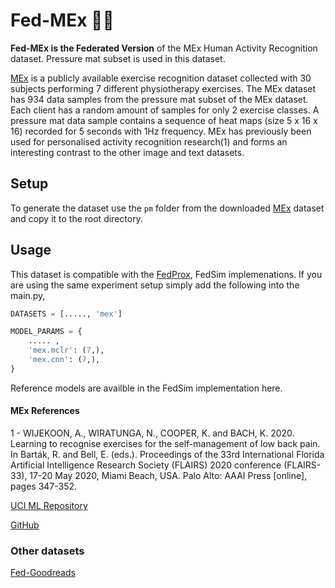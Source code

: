 # Fed-MEx 🏃‍♂️
**Fed-MEx is the Federated Version** of the MEx Human Activity Recognition dataset. Pressure mat subset is used in this dataset.

[MEx](https://archive.ics.uci.edu/ml/datasets/MEx) is a publicly available exercise recognition dataset collected with 30 subjects performing 7 different physiotherapy exercises. The MEx dataset has 934 data samples from the pressure mat subset of the MEx dataset. Each client has a random amount of samples for only 2 exercise classes. A pressure mat data sample contains a sequence of heat maps (size 5 x 16 x 16) recorded for 5 seconds with 1Hz frequency. 
MEx has previously been used for personalised activity recognition research(1) and forms an interesting contrast to the other image and text datasets.

## Setup
To generate the dataset use the ```pm``` folder from the downloaded [MEx](https://archive.ics.uci.edu/ml/datasets/MEx) dataset and copy it to the root directory.

## Usage
This dataset is compatible with the [FedProx](https://github.com/litian96/FedProx), FedSim implemenations. If you are using the same experiment setup simply add the following into the main.py,

```python
DATASETS = [....., 'mex']

MODEL_PARAMS = {
    ..... , 
    'mex.mclr': (7,), 
    'mex.cnn': (7,), 
}

```

Reference models are availble in the FedSim implementation here.

#### MEx References

1 - WIJEKOON, A., WIRATUNGA, N., COOPER, K. and BACH, K. 2020. Learning to recognise exercises for the self-management of low back pain. In Barták, R. and Bell, E. (eds.). Proceedings of the 33rd International Florida Artificial Intelligence Research Society (FLAIRS) 2020 conference (FLAIRS-33), 17-20 May 2020, Miami Beach, USA. Palo Alto: AAAI Press [online], pages 347-352. 

[UCI ML Repository](https://archive.ics.uci.edu/ml/datasets/MEx)

[GitHub](https://github.com/anjanaw/mex)

### Other datasets
[Fed-Goodreads](https://github.com/chamathpali/Fed-Goodreads/)
